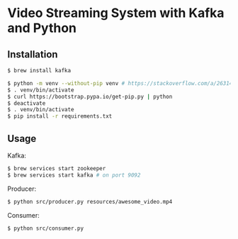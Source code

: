 Video Streaming System with Kafka and Python
===

## Installation

```sh
$ brew install kafka
```

```sh
$ python -m venv --without-pip venv # https://stackoverflow.com/a/26314477
$ . venv/bin/activate
$ curl https://bootstrap.pypa.io/get-pip.py | python
$ deactivate
$ . venv/bin/activate
$ pip install -r requirements.txt
```

## Usage

Kafka:

```sh
$ brew services start zookeeper
$ brew services start kafka # on port 9092
```

Producer:

```sh
$ python src/producer.py resources/awesome_video.mp4
```

Consumer:

```sh
$ python src/consumer.py
```